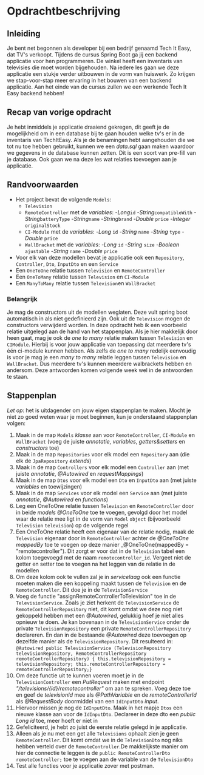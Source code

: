 # Opdrachtbeschrijving

## Inleiding

Je bent net begonnen als developer bij een bedrijf genaamd Tech It Easy, dat TV's verkoopt. Tijdens de cursus Spring Boot ga jij een backend applicatie voor hen programmeren. De winkel heeft een inventaris van televisies die moet worden bijgehouden. Na iedere les gaan we deze applicatie een stukje verder uitbouwen in de vorm van huiswerk. Zo krijgen we stap-voor-stap meer ervaring in het bouwen van een backend applicatie. Aan het einde van de cursus zullen we een werkende Tech It Easy backend hebben!

## Recap van vorige opdracht

Je hebt inmiddels je applicatie draaiend gekregen, dit geeft je de mogelijkheid om in een database bij te gaan houden welke tv's er in de inventaris van TechItEasy. Als je de benamingen hebt aangehouden die we tot nu toe hebben gebruikt, kunnen we een _data.sql_ gaan maken waardoor we gegevens in de database kunnen zetten. Dit is een soort van pre-fill van je database. Ook gaan we na deze les wat relaties toevoegen aan je applicatie. 

## Randvoorwaarden

- Het project bevat de volgende `Models`:
  - `Television`
  - `RemoteController` met de _variables_: 
    -_Long_`id`
    -_String_`compatibleWith`
    -_String_`batteryType`
    -_String_`name`
    -_String_`brand`
    -_Double_ `price`
    -_Integer_ `originalStock`
  - `CI-Module` met de _variables_:
    -_Long_ `id`
    -_String_ `name`
    -_String_ `type`
    -_Double_ `price`
  - `WallBracket` met de _variables_:
    -_Long_ `id`
    -_String_ `size`
    -_Boolean_ `ajustable`
    -_String_ `name`
    -_Double_ `price`
- Voor elk van deze modellen bevat je applicatie ook een `Repository`, `Controller`, `Dto`, `InputDto` en een `Service`
- Een `OneToOne` relatie tussen `Television` en `RemoteController`
- Een `OneToMany` relatie tussen `Television` en `CI-Module`
- Een `ManyToMany` relatie tussen `Television`en `WallBracket`

### Belangrijk
Je mag de constructors uit de modellen weglaten. Deze vult spring boot automatisch in als niet gedefinieerd zijn. Ook uit de `Television` mogen de constructors verwijderd worden.
In deze opdracht heb ik een voorbeeld relatie uitgelegd aan de hand van het stappenplan. Als je hier makkelijk door heen gaat, mag je ook de _one to many_ relatie maken tussen `Television` en `CIModule`. Hierbij is voor jouw applicatie van toepassing dat meerdere tv's één ci-module kunnen hebben. 
Als zelfs de _one to many_ redelijk eenvoudig is voor je mag je een _many to many_ relatie leggen tussen `Television` en `WallBracket`. Dus meerdere tv's kunnen meerdere walbrackets hebben en andersom. Deze antwoorden komen volgende week wel in de antwoorden te staan.

## Stappenplan
_Let op_: het is uitdagender om jouw eigen stappenplan te maken. Mocht je niet zo goed weten waar je moet beginnen, kun je onderstaand stappenplan volgen:

1. Maak in de map `Models` _klasse_ aan voor `RemoteController`, `CI-Module` en `WallBracket` (voeg de juiste _annotatie_, _variables_, _getters&setters_ en _constructors_ toe)
2. Maak in de map `Repositories` voor elk model een `Repository` aan (die elk de `JpaRepository` _extends_)
3. Maak in de map `Controllers` voor elk model een `Controller` aan (met juiste _annotatie_, _@Autowired_ en _requestMappings_)
4. Maak in de map `Dtos` voor elk model een `Dto` en `InputDto` aan (met juiste _variables_ en toewijzingen)
5. Maak in de map `Services` voor elk model een `Service` aan (met juiste _annotatie_, _@Autowired_ en _functions_)
6. Leg een OneToOne relatie tussen `Television` en `RemoteController` door in beide _models_ _@OneToOne_ toe te voegen, gevolgd door het model waar de relatie mee ligt in de vorm van `Model` `object` (bijvoorbeeld `Television` `television`) op de volgende regel
7. Een OneToOne relatie heeft een eigenaar van de relatie nodig, maak de `Television` eigenaar door in `RemoteController` achter de _@OneToOne_ _mappedBy_ toe te voegen op deze manier _@OneToOne(mappedBy = "remotecontroller"). Dit zorgt er voor dat in de `Television` tabel een kolom toegevoegd met de naam `remotecontroller_id`. Vergeet niet de getter en setter toe te voegen na het leggen van de relatie in de modellen
8. Om deze kolom ook te vullen zal je in _servicelaag_ ook een functie moeten maken die een koppeling maakt tussen de `Television` en de `RemoteController`. Dit doe je in de `TelevisionService` 
9. Voeg de functie "assignRemoteControllerToTelevision" toe in de `TelevisionService`. Zoals je ziet herkent de `TelevisionService` de `RemoteControllerRepository` niet, dit komt omdat we deze nog niet gekoppeld hebben met een _@Autowired_, gelukkig hoef je niet alles opnieuw te doen. Je kan bovenaan in de `TelevisionService` onder de private `TelevisionRepository` een private `RemoteControllerRepository` declareren. En dan in de bestaande _@Autowired_ deze toevoegen op dezelfde manier als de `TelevisionRepository`. Dit resulteerd in: 
`@Autowired
 public TelevisionService (TelevisionRepository televisionRepository, RemoteControllerRepository remoteControllerRepository) {
 this.televisionRepository = televisionRepository;
 this.remoteControllerRepository = remoteControllerRepository;}`
10. Om deze functie uit te kunnen voeren moet je in de `TelevisionController` een _PutRequest_ maken met endpoint _"/televisions/{id}/remotecontroller"_ om aan te spreken. Voeg deze toe en geef de _televisionId_ mee als _@PathVariable_ en de _remoteControllerId_ als _@RequestBody_ doormiddel van een `IdInputDto` _input_.  
11. Hiervoor missen je nog de `IdInputDto`. Maak in het mapje `Dtos` een nieuwe klasse aan voor de `IdInputDto`. Declareer in deze dto een _public Long id_ toe, meer hoeft er niet in
12. Gefeliciteerd, je hebt zo juist de eerste relatie gelegd in je applicatie.
13. Alleen als je nu met een get alle `Televisions` ophaalt zien je geen `RemoteController`. Dit komt omdat we in de `TelevisionDto` nog niks hebben verteld over de `RemoteController`.De makkelijkste manier om hier de connectie te leggen is de `public RemoteControllerDto remoteController;` toe te voegen aan de variable van de `TelevisionDto` 
14. Test alle functies voor je applicatie zover met postman.
